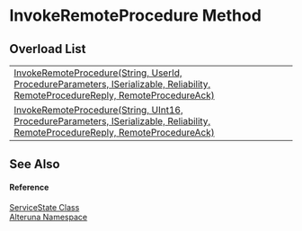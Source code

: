 # InvokeRemoteProcedure Method


## Overload List
<table>
<tr>
<td><a href="M_Alteruna_ServiceState_InvokeRemoteProcedure">InvokeRemoteProcedure(String, UserId, ProcedureParameters, ISerializable, Reliability, RemoteProcedureReply, RemoteProcedureAck)</a></td>
<td> </td></tr>
<tr>
<td><a href="M_Alteruna_ServiceState_InvokeRemoteProcedure_1">InvokeRemoteProcedure(String, UInt16, ProcedureParameters, ISerializable, Reliability, RemoteProcedureReply, RemoteProcedureAck)</a></td>
<td> </td></tr>
</table>

## See Also


#### Reference
<a href="T_Alteruna_ServiceState">ServiceState Class</a>  
<a href="N_Alteruna">Alteruna Namespace</a>  
